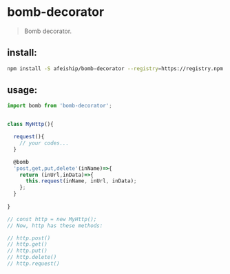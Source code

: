 # bomb-decorator
> Bomb decorator.


## install:
```bash
npm install -S afeiship/bomb-decorator --registry=https://registry.npm.taobao.org
```

## usage:
```js
import bomb from 'bomb-decorator';


class MyHttp(){

  request(){
    // your codes...
  }

  @bomb
  'post,get,put,delete'(inName)=>{
    return (inUrl,inData)=>{
      this.request(inName, inUrl, inData);
    };
  }
  
}

// const http = new MyHttp();
// Now, http has these methods:

// http.post()
// http.get()
// http.put()
// http.delete()
// http.request()
```
